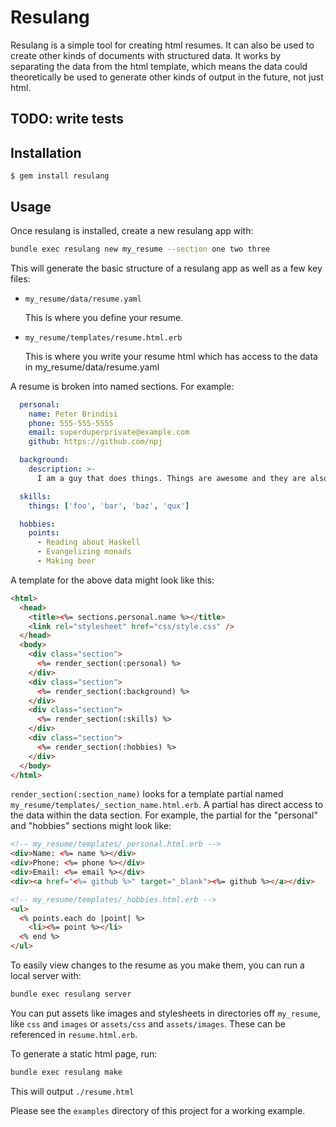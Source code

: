 # Resulang

Resulang is a simple tool for creating html resumes. It can also be used to
create other kinds of documents with structured data. It works by separating
the data from the html template, which means the data could theoretically be
used to generate other kinds of output in the future, not just html.

## TODO: write tests

## Installation

    $ gem install resulang

## Usage

Once resulang is installed, create a new resulang app with:
```sh
bundle exec resulang new my_resume --section one two three
```

This will generate the basic structure of a resulang app as well as a few key files:

* `my_resume/data/resume.yaml`
    
    This is where you define your resume.

* `my_resume/templates/resume.html.erb`

    This is where you write your resume html which has access to the data in
my_resume/data/resume.yaml


A resume is broken into named sections. For example:
```yaml
  personal:
    name: Peter Brindisi
    phone: 555-555-5555
    email: superduperprivate@example.com
    github: https://github.com/npj

  background:
    description: >-
      I am a guy that does things. Things are awesome and they are also cool.

  skills:
    things: ['foo', 'bar', 'baz', 'qux']

  hobbies:
    points:
      - Reading about Haskell
      - Evangelizing monads
      - Making beer
```

A template for the above data might look like this:

```html
<html>
  <head>
    <title><%= sections.personal.name %></title>
    <link rel="stylesheet" href="css/style.css" />
  </head>
  <body>
    <div class="section">
      <%= render_section(:personal) %>
    </div>
    <div class="section">
      <%= render_section(:background) %>
    </div>
    <div class="section">
      <%= render_section(:skills) %>
    </div>
    <div class="section">
      <%= render_section(:hobbies) %>
    </div>
  </body>
</html>
```

`render_section(:section_name)` looks for a template partial named
`my_resume/templates/_section_name.html.erb`. A partial has direct access to
the data within the data section. For example, the partial for the "personal"
and "hobbies" sections might look like:

```html
<!-- my_resume/templates/_personal.html.erb -->
<div>Name: <%= name %></div>
<div>Phone: <%= phone %></div>
<div>Email: <%= email %></div>
<div><a href="<%= github %>" target="_blank"><%= github %></a></div>
```

```html
<!-- my_resume/templates/_hobbies.html.erb -->
<ul>
  <% points.each do |point| %>
    <li><%= point %></li>
  <% end %>
</ul>
```

To easily view changes to the resume as you make them, you can run a local
server with:
```sh
bundle exec resulang server
```

You can put assets like images and stylesheets in directories off `my_resume`,
like `css` and `images` or `assets/css` and `assets/images`. These can be
referenced in `resume.html.erb`.

To generate a static html page, run:
```sh
bundle exec resulang make
```

This will output `./resume.html`

Please see the `examples` directory of this project for a working example.
